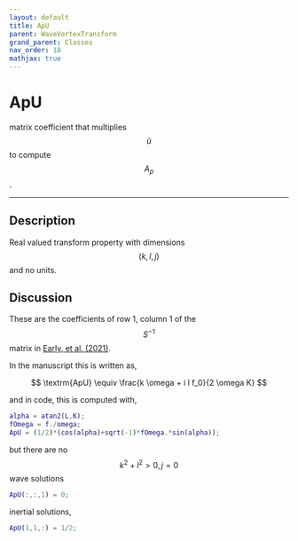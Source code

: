 ```yaml
---
layout: default
title: ApU
parent: WaveVortexTransform
grand_parent: Classes
nav_order: 18
mathjax: true
---
```


#  ApU

matrix coefficient that multiplies $$\tilde{u}$$ to compute $$A_p$$.


---

## Description
Real valued transform property with dimensions $$(k,l,j)$$ and no units.

## Discussion

These are the coefficients of row 1, column 1 of the $$S^{-1}$$ matrix in [Early, et al. (2021)](https://doi.org/10.1017/jfm.2020.995).

In the manuscript this is written as,

$$
\textrm{ApU} \equiv \frac{k \omega + i l f_0}{2 \omega K}
$$

and in code, this is computed with,

```matlab
alpha = atan2(L,K);
fOmega = f./omega;
ApU = (1/2)*(cos(alpha)+sqrt(-1)*fOmega.*sin(alpha));
```

but there are no $$k^2+l^2>0, j=0$$ wave solutions

```matlab
ApU(:,:,1) = 0;
```

inertial solutions,

```matlab
ApU(1,1,:) = 1/2;
```

